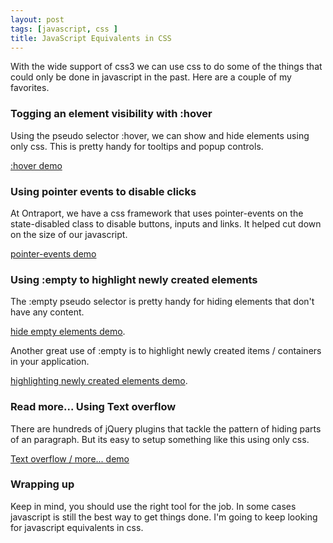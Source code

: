 ```yaml
---
layout: post
tags: [javascript, css ]
title: JavaScript Equivalents in CSS
---
```


With the wide support of css3 we can use css to do some of the things that could only be done in javascript in the past. Here are a couple of my favorites.  


### Togging an element visibility with :hover

Using the pseudo selector :hover, we can show and hide elements using only css. This is pretty handy for tooltips and popup controls. 

[:hover demo](/demos/2013-06-26-javascript-equivalents-in-css/hover.html)

### Using pointer events to disable clicks

At Ontraport, we have a css framework that uses pointer-events on the state-disabled class to disable buttons, inputs and links. It helped cut down on the size of our javascript.

[pointer-events demo](/demos/2013-06-26-javascript-equivalents-in-css/pointer-events.html)


### Using :empty to highlight newly created elements

The :empty pseudo selector is pretty handy for hiding elements that don't have any content.

[hide empty elements demo](/demos/2013-06-26-javascript-equivalents-in-css/empty.html). 

Another great use of :empty is to highlight newly created items / containers in your application.

[highlighting newly created elements demo](/demos/2013-06-26-javascript-equivalents-in-css/empty-app.html).


### Read more... Using Text overflow

There are hundreds of jQuery plugins that tackle the pattern of hiding parts of an paragraph. But its easy to setup something like this using only css. 

[Text overflow / more... demo](/demos/2013-06-26-javascript-equivalents-in-css/text-overflow.html)


### Wrapping up

Keep in mind, you should use the right tool for the job. In some cases javascript is still the best way to get things done. I'm going to keep looking for javascript equivalents in css.
